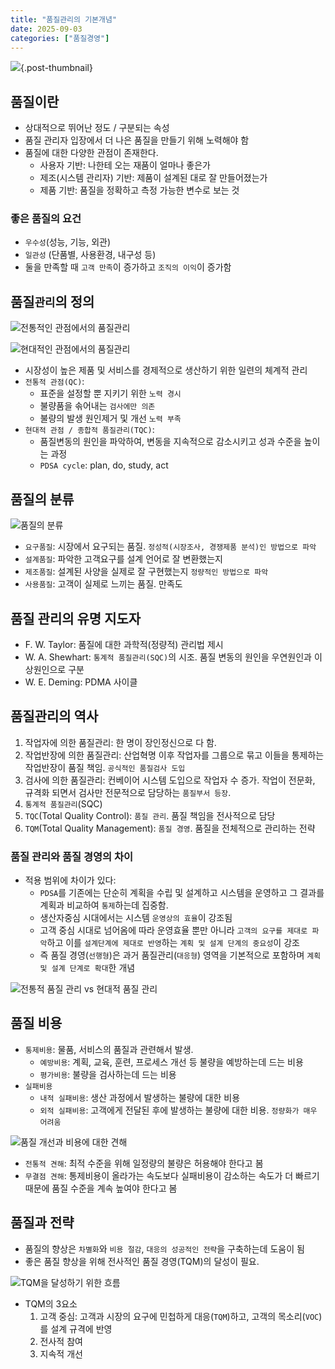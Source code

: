 ```yaml
---
title: "품질관리의 기본개념"
date: 2025-09-03
categories: ["품질경영"]
---
```


![](/img/stat-thumb.jpg){.post-thumbnail}

## 품질이란

- 상대적으로 뛰어난 정도 / 구분되는 속성
- 품질 관리자 입장에서 더 나은 품질을 만들기 위해 노력해야 함
- 품질에 대한 다양한 관점이 존재한다.
    - 사용자 기반: 나한테 오는 재품이 얼마나 좋은가
    - 제조(시스템 관리자) 기반: 제품이 설계된 대로 잘 만들어졌는가
    - 제품 기반: 품질을 정확하고 측정 가능한 변수로 보는 것

### 좋은 품질의 요건

- `우수성`(성능, 기능, 외관)
- `일관성` (단품별, 사용환경, 내구성 등)
- 둘을 만족할 때 `고객 만족`이 증가하고 `조직의 이익`이 증가함

## 품질`관리`의 정의

![전통적인 관점에서의 품질관리](img/2025-09-27-19-36-58.png)

![현대적인 관점에서의 품질관리](img/2025-09-27-19-37-52.png)

- 시장성이 높은 제품 및 서비스를 경제적으로 생산하기 위한 일련의 체계적 관리
- `전통적 관점(QC)`:
    - 표준을 설정할 뿐 지키기 위한 `노력 경시`
    - 불량품을 솎어내는 `검사에만 의존`
    - 불량의 발생 원인제거 및 개선 `노력 부족`
- `현대적 관점 / 종합적 품질관리(TQC)`:
    - 품질변동의 원인을 파악하여, 변동을 지속적으로 감소시키고 성과 수준을 높이는 과정
    - `PDSA cycle`: plan, do, study, act

## 품질의 분류

![품질의 분류](img/2025-09-27-19-38-39.png)

- `요구품질`: 시장에서 요구되는 품질. `정성적(시장조사, 경쟁제품 분석)인 방법으로 파악`
- `설계품질`: 파악한 고객요구를 설계 언어로 잘 변환했는지
- `제조품질`: 설계된 사양을 실제로 잘 구현했는지 `정량적인 방법으로 파악`
- `사용품질`: 고객이 실제로 느끼는 품질. 만족도

## 품질 관리의 유명 지도자

- F. W. Taylor: 품질에 대한 과학적(정량적) 관리법 제시
- W. A. Shewhart: `통계적 품질관리(SQC)`의 시조. 품질 변동의 원인을 우연원인과 이상원인으로 구분
- W. E. Deming: PDMA 사이클

## 품질관리의 역사

1. 작업자에 의한 품질관리: 한 명이 장인정신으로 다 함.
1. 작업반장에 의한 품질관리: 산업혁명 이후 작업자를 그룹으로 묶고 이들을 통제하는 작업반장이 품질 책임. `공식적인 품질검사 도입`
1. 검사에 의한 품질관리: 컨베이어 시스템 도입으로 작업자 수 증가. 작업이 전문화, 규격화 되면서 검사만 전문적으로 담당하는 `품질부서 등장`.
1. `통계적 품질관리`(SQC)
1. `TQC`(Total Quality Control): `품질 관리`. 품질 책임을 전사적으로 담당
1. `TQM`(Total Quality Management): `품질 경영`. 품질을 전체적으로 관리하는 전략

### 품질 관리와 품질 경영의 차이

- 적용 범위에 차이가 있다:
    - `PDSA`를 기존에는 단순히 계획을 수립 및 설계하고 시스템을 운영하고 그 결과를 계획과 비교하여 `통제`하는데 집중함.
    - 생산자중심 시대에서는 시스템 `운영상의 효율`이 강조됨
    - 고객 중심 시대로 넘어옴에 따라 운영효율 뿐만 아니라 `고객의 요구를 제대로 파악`하고 이를 `설계단계에 제대로 반영`하는 `계획 및 설계 단계의 중요성`이 강조
    - 즉 품질 경영(`선행형`)은 과거 품질관리(`대응형`) 영역을 기본적으로 포함하며 `계획 및 설계 단계로 확대`한 개념

![전통적 품질 관리 vs 현대적 품질 관리](img/2025-10-16-19-17-08.png)

## 품질 비용

- `통제비용`: 물품, 서비스의 품질과 관련해서 발생.
    - `예방비용`: 계획, 교육, 훈련, 프로세스 개선 등 불량을 예방하는데 드는 비용
    - `평가비용`: 불량을 검사하는데 드는 비용
- `실패비용`
    - `내적 실패비용`: 생산 과정에서 발생하는 불량에 대한 비용
    - `외적 실패비용`: 고객에게 전달된 후에 발생하는 불량에 대한 비용. `정량화가 매우 어려움`

![품질 개선과 비용에 대한 견해](img/2025-09-27-19-47-39.png)

- `전통적 견해`: 최적 수준을 위해 일정량의 불량은 허용해야 한다고 봄
- `무결점 견해`: 통제비용이 올라가는 속도보다 실패비용이 감소하는 속도가 더 빠르기 때문에 품질 수준을 계속 높여야 한다고 봄

## 품질과 전략

- 품질의 향상은 `차별화`와 `비용 절감`, `대응의 성공적인 전략`을 구축하는데 도움이 됨
- 좋은 품질 향상을 위해 전사적인 품질 경영(TQM)의 달성이 필요.

![TQM을 달성하기 위한 흐름](img/2025-09-27-19-53-49.png)

- TQM의 3요소
    1. 고객 중심: 고객과 시장의 요구에 민첩하게 대응(`TQM`)하고, 고객의 목소리(`VOC`)를 설계 규격에 반영
    1. 전사적 참여
    1. 지속적 개선
